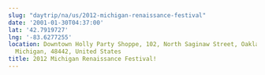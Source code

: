 ```yaml
---
slug: "daytrip/na/us/2012-michigan-renaissance-festival"
date: '2001-01-30T04:37:00'
lat: '42.7919727'
lng: '-83.6277255'
location: Downtown Holly Party Shoppe, 102, North Saginaw Street, Oakland County,
  Michigan, 48442, United States
title: 2012 Michigan Renaissance Festival!
---
```



